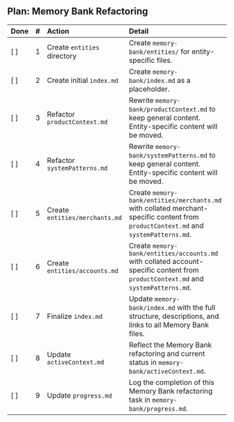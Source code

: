 ## Plan: Memory Bank Refactoring

| Done | # | Action                                                                  | Detail                                                                                                                               |
| :--- | :-: | :---------------------------------------------------------------------- | :----------------------------------------------------------------------------------------------------------------------------------- |
| [ ]  | 1 | Create `entities` directory                                             | Create `memory-bank/entities/` for entity-specific files.                                                                            |
| [ ]  | 2 | Create initial `index.md`                                               | Create `memory-bank/index.md` as a placeholder.                                                                                      |
| [ ]  | 3 | Refactor `productContext.md`                                            | Rewrite `memory-bank/productContext.md` to keep general content. Entity-specific content will be moved.                              |
| [ ]  | 4 | Refactor `systemPatterns.md`                                            | Rewrite `memory-bank/systemPatterns.md` to keep general content. Entity-specific content will be moved.                              |
| [ ]  | 5 | Create `entities/merchants.md`                                          | Create `memory-bank/entities/merchants.md` with collated merchant-specific content from `productContext.md` and `systemPatterns.md`. |
| [ ]  | 6 | Create `entities/accounts.md`                                           | Create `memory-bank/entities/accounts.md` with collated account-specific content from `productContext.md` and `systemPatterns.md`.   |
| [ ]  | 7 | Finalize `index.md`                                                     | Update `memory-bank/index.md` with the full structure, descriptions, and links to all Memory Bank files.                             |
| [ ]  | 8 | Update `activeContext.md`                                               | Reflect the Memory Bank refactoring and current status in `memory-bank/activeContext.md`.                                            |
| [ ]  | 9 | Update `progress.md`                                                    | Log the completion of this Memory Bank refactoring task in `memory-bank/progress.md`.                                                |

<!--
{
  "planName": "Memory Bank Refactoring",
  "filePath": "memory-bank/plans/2025-05-19-memory-bank-refactor.md",
  "steps": [
    {
      "id": 1,
      "action": "Create `entities` directory",
      "tool": "write_to_file",
      "args": {
        "path": "memory-bank/entities/.keep",
        "content": ""
      },
      "success_criteria": "Directory `memory-bank/entities/` exists.",
      "status": "pending"
    },
    {
      "id": 2,
      "action": "Create initial `index.md`",
      "tool": "write_to_file",
      "args": {
        "path": "memory-bank/index.md",
        "content": "# Main Memory Bank Index\n\nThis is a placeholder and will be updated with the full structure later."
      },
      "success_criteria": "File `memory-bank/index.md` created with placeholder content.",
      "status": "pending"
    },
    {
      "id": 3,
      "action": "Refactor `productContext.md`",
      "tool": "write_to_file",
      "args": {
        "path": "memory-bank/productContext.md",
        "content": "<content_for_productContext_general_only>"
      },
      "success_criteria": "`productContext.md` updated with general content.",
      "status": "pending"
    },
    {
      "id": 4,
      "action": "Refactor `systemPatterns.md`",
      "tool": "write_to_file",
      "args": {
        "path": "memory-bank/systemPatterns.md",
        "content": "<content_for_systemPatterns_general_only>"
      },
      "success_criteria": "`systemPatterns.md` updated with general content.",
      "status": "pending"
    },
    {
      "id": 5,
      "action": "Create `entities/merchants.md`",
      "tool": "write_to_file",
      "args": {
        "path": "memory-bank/entities/merchants.md",
        "content": "<collated_merchant_specific_content>"
      },
      "success_criteria": "`entities/merchants.md` created with merchant-specific content.",
      "status": "pending"
    },
    {
      "id": 6,
      "action": "Create `entities/accounts.md`",
      "tool": "write_to_file",
      "args": {
        "path": "memory-bank/entities/accounts.md",
        "content": "<collated_account_specific_content>"
      },
      "success_criteria": "`entities/accounts.md` created with account-specific content.",
      "status": "pending"
    },
    {
      "id": 7,
      "action": "Finalize `index.md`",
      "tool": "write_to_file",
      "args": {
        "path": "memory-bank/index.md",
        "content": "<final_index_md_content_with_links_and_structure>"
      },
      "success_criteria": "`index.md` updated with final content and links.",
      "status": "pending"
    },
    {
      "id": 8,
      "action": "Update `activeContext.md`",
      "tool": "write_to_file",
      "args": {
        "path": "memory-bank/activeContext.md",
        "content": "<updated_activeContext_content_reflecting_refactor>"
      },
      "success_criteria": "`activeContext.md` updated.",
      "status": "pending"
    },
    {
      "id": 9,
      "action": "Update `progress.md`",
      "tool": "write_to_file",
      "args": {
        "path": "memory-bank/progress.md",
        "content": "<updated_progress_md_with_new_entry_for_refactor>"
      },
      "success_criteria": "`progress.md` updated with new log entry.",
      "status": "pending"
    }
  ]
}
-->
